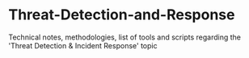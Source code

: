 # Threat-Detection-and-Response
Technical notes, methodologies, list of tools and scripts regarding the 'Threat Detection &amp; Incident Response' topic
